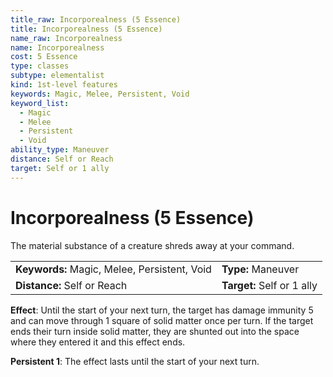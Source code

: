```yaml
---
title_raw: Incorporealness (5 Essence)
title: Incorporealness (5 Essence)
name_raw: Incorporealness
name: Incorporealness
cost: 5 Essence
type: classes
subtype: elementalist
kind: 1st-level features
keywords: Magic, Melee, Persistent, Void
keyword_list:
  - Magic
  - Melee
  - Persistent
  - Void
ability_type: Maneuver
distance: Self or Reach
target: Self or 1 ally
---
```


# Incorporealness (5 Essence)

The material substance of a creature shreds away at your command.

|                                              |                            |
| :------------------------------------------- | :------------------------- |
| **Keywords:** Magic, Melee, Persistent, Void | **Type:** Maneuver         |
| **Distance:** Self or Reach                  | **Target:** Self or 1 ally |

**Effect**: Until the start of your next turn, the target has damage immunity 5 and can move through 1 square of solid matter once per turn. If the target ends their turn inside solid matter, they are shunted out into the space where they entered it and this effect ends.

**Persistent 1**: The effect lasts until the start of your next turn.

